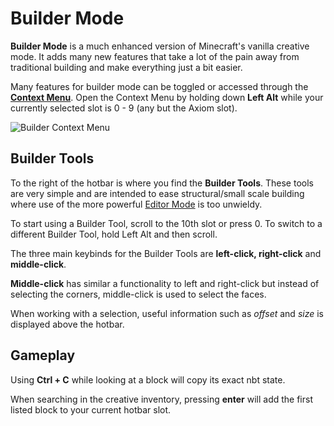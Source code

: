 # Builder Mode

**Builder Mode** is a much enhanced version of Minecraft's vanilla creative mode. It adds many new features that take a lot of the pain away from traditional building and make everything just a bit easier.

Many features for builder mode can be toggled or accessed through the **[Context Menu](/contextmenu/intro.md)**. Open the Context Menu by holding down **Left Alt** while your currently selected slot is 0 - 9 (any but the Axiom slot). 

![Builder Context Menu](/img/AltMenuOverview.png)

## Builder Tools

To the right of the hotbar is where you find the **Builder Tools**. These tools are very simple and are intended to ease structural/small scale building where use of the more powerful [Editor Mode](/editor/intro.md) is too unwieldy.

To start using a Builder Tool, scroll to the 10th slot or press 0.
To switch to a different Builder Tool, hold Left Alt and then scroll.

The three main keybinds for the Builder Tools are **left-click, right-click** and **middle-click**. 

**Middle-click** has similar a functionality to left and right-click but instead of selecting the corners, middle-click is used to select the faces. 

When working with a selection, useful information such as *offset* and *size* is displayed above the hotbar.

## Gameplay

Using **Ctrl + C** while looking at a block will copy its exact nbt state.

When searching in the creative inventory, pressing **enter** will add the first listed block to your current hotbar slot.